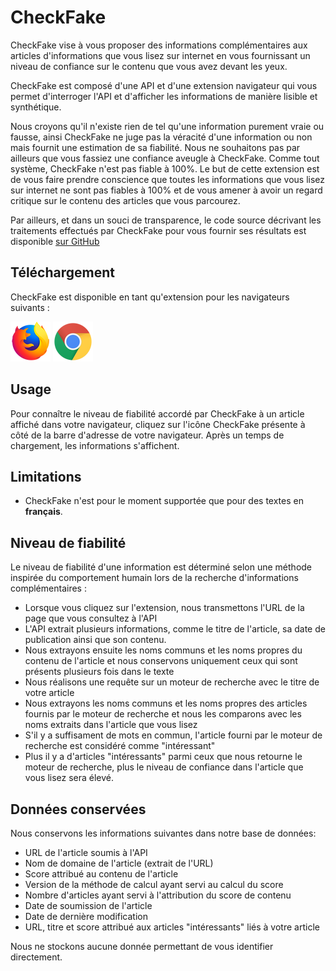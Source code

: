# CheckFake
CheckFake vise à vous proposer des informations complémentaires aux articles d'informations que vous lisez sur internet en vous fournissant un niveau de confiance sur le contenu que vous avez devant les yeux.

CheckFake est composé d'une API et d'une extension navigateur qui vous permet d'interroger l'API et d'afficher les informations de manière lisible et synthétique.

Nous croyons qu'il n'existe rien de tel qu'une information purement vraie ou fausse, ainsi CheckFake ne juge pas la véracité d'une information ou non mais fournit une estimation de sa fiabilité. Nous ne souhaitons pas par ailleurs que vous fassiez une confiance aveugle à CheckFake. Comme tout système, CheckFake n'est pas fiable à 100%. Le but de cette extension est de vous faire prendre conscience que toutes les informations que vous lisez sur internet ne sont pas fiables à 100% et de vous amener à avoir un regard critique sur le contenu des articles que vous parcourez.

Par ailleurs, et dans un souci de transparence, le code source décrivant les traitements effectués par CheckFake pour vous fournir ses résultats est disponible [sur GitHub](https://github.com/onlytrue-fnd)

## Téléchargement
CheckFake est disponible en tant qu'extension pour les navigateurs suivants :

<a href="https://addons.mozilla.org/en-US/firefox/addon/checkfake/"><img src="images/firefox_64x64.png" alt="logo firefox"></a>
<a href="https://chrome.google.com/webstore/detail/checkfake/jcfpgmcndlcelogjncjamiebkicpijpp"><img src="images/chrome_64x64.png" alt="logo chrome"></a>

## Usage
Pour connaître le niveau de fiabilité accordé par CheckFake à un article affiché dans votre navigateur, cliquez sur l'icône CheckFake présente à côté de la barre d'adresse de votre navigateur. Après un temps de chargement, les informations s'affichent.

## Limitations
* CheckFake n'est pour le moment supportée que pour des textes en **français**.

## Niveau de fiabilité
Le niveau de fiabilité d'une information est déterminé selon une méthode inspirée du comportement humain lors de la recherche d'informations complémentaires :

- Lorsque vous cliquez sur l'extension, nous transmettons l'URL de la page que vous consultez à l'API
- L'API extrait plusieurs informations, comme le titre de l'article, sa date de publication ainsi que son contenu.
- Nous extrayons ensuite les noms communs et les noms propres du contenu de l'article et nous conservons uniquement ceux qui sont présents plusieurs fois dans le texte
- Nous réalisons une requête sur un moteur de recherche avec le titre de votre article
- Nous extrayons les noms communs et les noms propres des articles fournis par le moteur de recherche et nous les comparons avec les noms extraits dans l'article que vous lisez
- S'il y a suffisament de mots en commun, l'article fourni par le moteur de recherche est considéré comme "intéressant"
- Plus il y a d'articles "intéressants" parmi ceux que nous retourne le moteur de recherche, plus le niveau de confiance dans l'article que vous lisez sera élevé.

## Données conservées
Nous conservons les informations suivantes dans notre base de données:

- URL de l'article soumis à l'API
- Nom de domaine de l'article (extrait de l'URL)
- Score attribué au contenu de l'article
- Version de la méthode de calcul ayant servi au calcul du score
- Nombre d'articles ayant servi à l'attribution du score de contenu
- Date de soumission de l'article
- Date de dernière modification
- URL, titre et score attribué aux articles "intéressants" liés à votre article

Nous ne stockons aucune donnée permettant de vous identifier directement.
